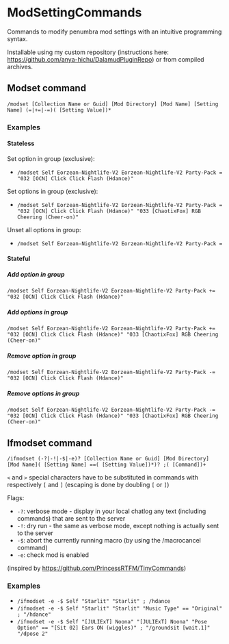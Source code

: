 # ModSettingCommands

Commands to modify penumbra mod settings with an intuitive programming syntax.

Installable using my custom repository (instructions here: https://github.com/anya-hichu/DalamudPluginRepo) or from compiled archives.

## Modset command

`/modset [Collection Name or Guid] [Mod Directory] [Mod Name] [Setting Name] (=|+=|-=)( [Setting Value])*`

### Examples

#### Stateless

Set option in group (exclusive):
- `/modset Self Eorzean-Nightlife-V2 Eorzean-Nightlife-V2 Party-Pack = "032 [OCN] Click Click Flash (Hdance)"`

Set options in group (exclusive):
- `/modset Self Eorzean-Nightlife-V2 Eorzean-Nightlife-V2 Party-Pack = "032 [OCN] Click Click Flash (Hdance)" "033 [ChaotixFox] RGB Cheering (Cheer-on)"`

Unset all options in group:
- `/modset Self Eorzean-Nightlife-V2 Eorzean-Nightlife-V2 Party-Pack =`

#### Stateful

##### Add option in group
`/modset Self Eorzean-Nightlife-V2 Eorzean-Nightlife-V2 Party-Pack += "032 [OCN] Click Click Flash (Hdance)"`

##### Add options in group
`/modset Self Eorzean-Nightlife-V2 Eorzean-Nightlife-V2 Party-Pack += "032 [OCN] Click Click Flash (Hdance)" "033 [ChaotixFox] RGB Cheering (Cheer-on)"`

##### Remove option in group
`/modset Self Eorzean-Nightlife-V2 Eorzean-Nightlife-V2 Party-Pack -= "032 [OCN] Click Click Flash (Hdance)"`

##### Remove options in group
`/modset Self Eorzean-Nightlife-V2 Eorzean-Nightlife-V2 Party-Pack -= "032 [OCN] Click Click Flash (Hdance)" "033 [ChaotixFox] RGB Cheering (Cheer-on)"`

## Ifmodset command

`/ifmodset (-?|-!|-$|-e)? [Collection Name or Guid] [Mod Directory] [Mod Name]( [Setting Name] ==( [Setting Value])*)? ;( [Command])+`

`<` and `>` special characters have to be substituted in commands with respectively `[` and `]` (escaping is done by doubling `[` or `]`)

Flags:
 - `-?`: verbose mode - display in your local chatlog any text (including commands) that are sent to the server
 - `-!`: dry run - the same as verbose mode, except nothing is actually sent to the server
 - `-$`: abort the currently running macro (by using the /macrocancel command)
 - `-e`: check mod is enabled

(inspired by https://github.com/PrincessRTFM/TinyCommands)

### Examples

- `/ifmodset -e -$ Self "Starlit" "Starlit" ; /hdance`
- `/ifmodset -e -$ Self "Starlit" "Starlit" "Music Type" == "Original" ; "/hdance"`
- `/ifmodset -e -$ Self "[JULIExT] Noona" "[JULIExT] Noona" "Pose Option" == "[Sit 02] Ears ON (wiggles)" ; "/groundsit [wait.1]" "/dpose 2"`
